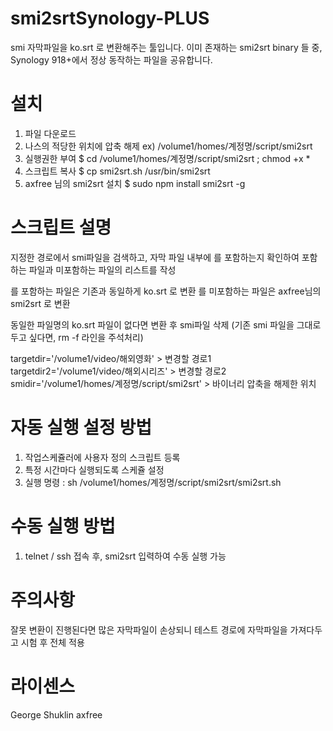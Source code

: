 # smi2srtSynology-PLUS

smi 자막파일을 ko.srt 로 변환해주는 툴입니다.
이미 존재하는 smi2srt binary 들 중, Synology 918+에서 정상 동작하는 파일을 공유합니다.

# 설치

1. 파일 다운로드
2. 나스의 적당한 위치에 압축 해제
    ex) /volume1/homes/계정명/script/smi2srt
3. 실행권한 부여
    $ cd /volume1/homes/계정명/script/smi2srt ; chmod +x *
4. 스크립트 복사
    $ cp smi2srt.sh /usr/bin/smi2srt
5. axfree 님의 smi2srt 설치
    $ sudo npm install smi2srt -g



# 스크립트 설명

지정한 경로에서 smi파일을 검색하고, 자막 파일 내부에 <body> 를 포함하는지 확인하여
포함하는 파일과 미포함하는 파일의 리스트를 작성
    
<body> 를 포함하는 파일은 기존과 동일하게 ko.srt 로 변환
<body> 를 미포함하는 파일은 axfree님의 smi2srt 로 변환
    
동일한 파일명의 ko.srt 파일이 없다면 변환 후 smi파일 삭제
(기존 smi 파일을 그대로 두고 싶다면, rm -f 라인을 주석처리)

targetdir='/volume1/video/해외영화'   > 변경할 경로1
targetdir2='/volume1/video/해외시리즈'  >  변경할 경로2
smidir='/volume1/homes/계정명/script/smi2srt'   >  바이너리 압축을 해제한 위치


# 자동 실행 설정 방법
1. 작업스케쥴러에 사용자 정의 스크립트 등록
2. 특정 시간마다 실행되도록 스케쥴 설정
3. 실행 명령 : sh /volume1/homes/계정명/script/smi2srt/smi2srt.sh


# 수동 실행 방법
1. telnet / ssh 접속 후, smi2srt 입력하여 수동 실행 가능


# 주의사항
잘못 변환이 진행된다면 많은 자막파일이 손상되니 테스트 경로에 자막파일을 가져다두고 시험 후 전체 적용


# 라이센스
George Shuklin
axfree
